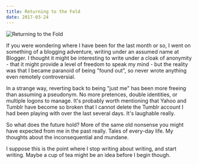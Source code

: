 ```yaml
---
title: Returning to the Fold
date: 2017-03-24
---
```


![Returning to the Fold](https://source.unsplash.com/vP3pnOoCiYE/1600x900)

If you were wondering where I have been for the last month or so, I went on something of a blogging adventure, writing under an assumed name at Blogger. I thought it might be interesting to write under a cloak of anonymity - that it might provide a level of freedom to speak my mind - but the reality was that I became paranoid of being "found out", so never wrote anything even remotely controversial.

In a strange way, reverting back to being "just me" has been more freeing than assuming a pseudonym. No more pretences, double identities, or multiple logons to manage. It's probably worth mentioning that Yahoo and Tumblr have become so broken that I cannot delete the Tumblr account I had been playing with over the last several days. It's laughable really.

So what does the future hold? More of the same old nonsense you might have expected from me in the past really. Tales of every-day life. My thoughts about the inconsequential and mundane.

I suppose this is the point where I stop writing about writing, and start writing. Maybe a cup of tea might be an idea before I begin though.